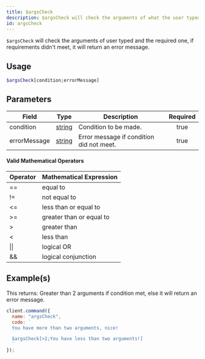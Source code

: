 ```yaml
---
title: $argsCheck
description: $argsCheck will check the arguments of what the user typed and the required one, if requirements didn't meet, it will return an error message.
id: argsCheck
---
```


`$argsCheck` will check the arguments of user typed and the required one, if requirements didn't meet, it will return an
error message.

## Usage

```php
$argsCheck[condition;errorMessage]
```

## Parameters

| Field        | Type                                                                                              | Description                              | Required |
| ------------ | ------------------------------------------------------------------------------------------------- | ---------------------------------------- | :------: |
| condition    | [string](https://developer.mozilla.org/en-US/docs/Web/JavaScript/Reference/Global_Objects/String) | Condition to be made.                    |   true   |
| errorMessage | [string](https://developer.mozilla.org/en-US/docs/Web/JavaScript/Reference/Global_Objects/String) | Error message if condition did not meet. |   true   |

#### Valid Mathematical Operators

| Operator | Mathematical Expression  |
| -------- | ------------------------ |
| ==       | equal to                 |
| !=       | not equal to             |
| <=       | less than or equal to    |
| \>=      | greater than or equal to |
| \>       | greater than             |
| <        | less than                |
| \|\|     | logical OR               |
| &&       | logical conjunction      |

## Example(s)

This returns: Greater than 2 arguments if condition met, else it will return an error message.

```javascript
client.command({
  name: "argsCheck",
  code: `
  You have more than two arguments, nice!

  $argsCheck[>2;You have less than two arguments!]
  `
});
```
